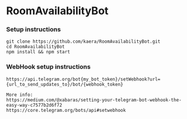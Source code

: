# RoomAvailabilityBot
### Setup instructions

```
git clone https://github.com/kaera/RoomAvailabilityBot.git
cd RoomAvailabilityBot
npm install && npm start

```
### WebHook setup instructions

```
https://api.telegram.org/bot{my_bot_token}/setWebhook?url={url_to_send_updates_to}/bot/{webhook_token}

More info:
https://medium.com/@xabaras/setting-your-telegram-bot-webhook-the-easy-way-c7577b2d6f72
https://core.telegram.org/bots/api#setwebhook


```
